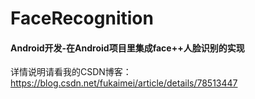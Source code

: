 # FaceRecognition
#### Android开发-在Android项目里集成face++人脸识别的实现
详情说明请看我的CSDN博客：
https://blog.csdn.net/fukaimei/article/details/78513447
